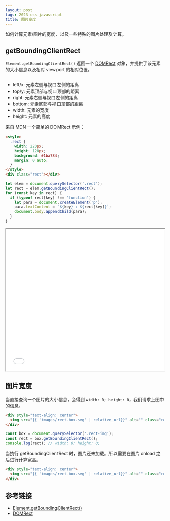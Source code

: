 ```yaml
---
layout: post
tags: 2023 css javascript
title: 图片宽度
---
```


如何计算元素/图片的宽度，以及一些特殊的图片处理及计算。

## getBoundingClientRect

`Element.getBoundingClientRect()` 返回一个 [DOMRect](https://developer.mozilla.org/en-US/docs/Web/API/DOMRect) 对象，并提供了该元素的大小信息以及相对 viewport 的相对位置。

<div style="text-align: center">
  <img src="{{ 'images/rect-box.svg' | relative_url}}" alt="" class="rect-img" onload="">
</div>

- left/x: 元素左侧与视口左侧的距离
- top/y: 元素顶部与视口顶部的距离
- right: 元素右侧与视口左侧的距离
- bottom: 元素底部与视口顶部的距离
- width: 元素的宽度
- height: 元素的高度

来自 MDN 一个简单的 DOMRect 示例：

```html
<style>
  .rect {
    width: 220px;
    height: 120px;
    background: #1ba784;
    margin: 0 auto;
  }
</style>
<div class="rect"></div>
```

```js
let elem = document.querySelector('.rect');
let rect = elem.getBoundingClientRect();
for (const key in rect) {
  if (typeof rect[key] !== 'function') {
    let para = document.createElement('p');
    para.textContent = `${key} : ${rect[key]}`;
    document.body.appendChild(para);
  }
}
```

<iframe src="{{ site.embed }}/rect_basic.html" width="100%" height="450px"></iframe>

## 图片宽度

当直接查询一个图片的大小信息，会得到 `width: 0; height: 0`，我们请求上图中的信息。

```html
<div style="text-align: center">
  <img src="{{ 'images/rect-box.svg' | relative_url}}" alt="" class="rect-img">
</div>
```

```js
const box = document.querySelector('.rect-img');
const rect = box.getBoundingClientRect();
console.log(rect); // width: 0; height: 0;
```

<script>
const box = document.querySelector('.rect-img');
const rect = box.getBoundingClientRect();
console.log(rect); // width: 0; height: 0;
</script>

当执行 getBoundingClientRect 时，图片还未加载。所以需要在图片 onload 之后进行计算宽高。

```html
<div style="text-align: center">
  <img src="{{ 'images/rect-box.svg' | relative_url}}" alt="" class="rect-img">
</div>
```

## 参考链接

- [Element.getBoundingClientRect()](https://developer.mozilla.org/en-US/docs/Web/API/Element/getBoundingClientRect)
- [DOMRect](https://developer.mozilla.org/en-US/docs/Web/API/DOMRect)
